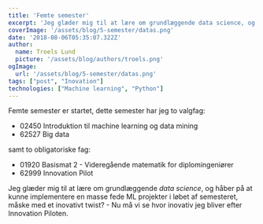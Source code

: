 ```yaml
---
title: 'Femte semester'
excerpt: 'Jeg glæder mig til at lære om grundlæggende data science, og håber på at kunne implementere en masse fede ML projekter i løbet af semesteret, måske med et inovativt twist? - Nu må vi se hvor inovativ jeg bliver efter Innovation Piloten.'
coverImage: '/assets/blog/5-semester/datas.png'
date: '2018-08-06T05:35:07.322Z'
author:
  name: Troels Lund
  picture: '/assets/blog/authors/troels.png'
ogImage:
  url: '/assets/blog/5-semester/datas.png'
tags: ["post", "Inovation"]
technologies: ["Machine learning", "Python"]
---
```


Femte semester er startet, dette semester har jeg to valgfag:

- 02450 Introduktion til machine learning og data mining
- 62527 Big data

samt to obligatoriske fag:

- 01920 Basismat 2 - Videregående matematik for diplomingeniører
- 62999 Innovation Pilot

Jeg glæder mig til at lære om grundlæggende *data science*, og håber på at kunne implementere en masse fede ML projekter i løbet af semesteret, måske med et inovativt twist? - Nu må vi se hvor inovativ jeg bliver efter Innovation Piloten.